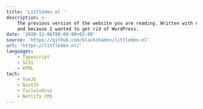 ```yaml
---
title: 'Littledev.nl '
description: >-
    The previous version of the website you are reading. Written with new technologies I wanted to learn
    and because I wanted to get rid of WordPress.
date: '2020-11-06T00:00:00+02:00'
source: 'https://github.com/blackshadev/littledev-nl'
url: 'https://littledev.nl/'
languages:
    - Typescript
    - SCSS
    - HTML
tech:
    - VueJS
    - NuxtJS
    - Tailwindcss
    - Netlify CMS
---
```

